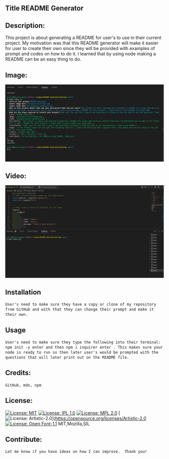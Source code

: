 
## Title README Generator
## Description: 
This project is about generating a README for user's to use in their current project. My motivation was that this README generator will make it easier for user to create their own since they will be provided with examples of prompt and codes on how to do it. I learned that by using node making a README can be an easy thing to do. 
## Image:
![alt text](asset/screenshot.png?raw=true)
## Video: 
![alt text](asset/Animation.gif?raw=true)
## Installation
    User's need to make sure they have a copy or clone of my repository from GitHub and with that they can change their prompt and make it their own. 
## Usage
    User's need to make sure they type the following into their terminal: npm init -y enter and then npm i inquirer enter . This makes sure your node is ready to run so then later user's would be prompted with the questions that will later print out on the README file.
## Credits:
    GitHub, mdn, npm
## License: 
[![License: MIT](https://img.shields.io/badge/License-MIT-yellow.svg)](https://opensource.org/licenses/MIT)
[![License: IPL 1.0](https://img.shields.io/badge/License-IPL_1.0-blue.svg)](https://opensource.org/licenses/IPL-1.0)
[![License: MPL 2.0](https://img.shields.io/badge/License-MPL_2.0-brightgreen.svg)](https://opensource.org/licenses/MPL-2.0)
[![License: Artistic-2.0](https://img.shields.io/badge/License-Perl-0298c3.svg)](https://opensource.org/licenses/Artistic-2.0
[![License: Open Font-1.1](https://img.shields.io/badge/License-OFL_1.1-lightgreen.svg)](https://opensource.org/licenses/OFL-1.1)
MIT,Mozilla,SIL
## Contribute:
    Let me know if you have ideas on how I can improve.  Thank you!

    
